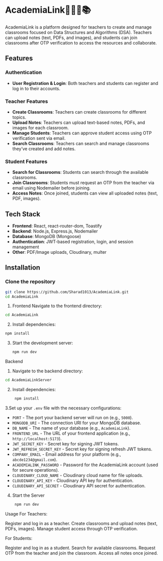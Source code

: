 # AcademiaLink📕📖📗📚

AcademiaLink is a platform designed for teachers to create and manage classrooms focused on Data Structures and Algorithms (DSA). Teachers can upload notes (text, PDFs, and images), and students can join classrooms after OTP verification to access the resources and collaborate.

## Features

### Authentication
- **User Registration & Login**: Both teachers and students can register and log in to their accounts.

### Teacher Features
- **Create Classrooms**: Teachers can create classrooms for different topics.
- **Upload Notes**: Teachers can upload text-based notes, PDFs, and images for each classroom.
- **Manage Students**: Teachers can approve student access using OTP verification sent via email.
- **Search Classrooms**: Teachers can search and manage classrooms they’ve created and add notes.

### Student Features
- **Search for Classrooms**: Students can search through the available classrooms.
- **Join Classrooms**: Students must request an OTP from the teacher via email using Nodemailer before joining.
- **Access Notes**: Once joined, students can view all uploaded notes (text, PDF, images).

## Tech Stack

- **Frontend**: React, react-router-dom, Toastify
- **Backend**: Node.js, Express.js, Nodemailer
- **Database**: MongoDB (Mongoose)
- **Authentication**: JWT-based registration, login, and session management
- **Other**: PDF/Image uploads, Cloudinary, multer

## Installation

### Clone the repository

```bash
git clone https://github.com/Sharad1013/AcademiaLink.git
cd AcademiaLink
```
1. Frontend
  Navigate to the frontend directory:
  ```bash
  cd AcademiaLink
  ```

2. Install dependencies:
  ```bash
  npm install
  ```

3. Start the development server:
   ```bash
   npm run dev
   ```

Backend

1. Navigate to the backend directory:
  ```bash
  cd AcademiaLinkServer
  ```

2. Install dependencies:
   ```bash
    npm install
   ```

3.Set up your `.env` file with the necessary configurations:

  - `PORT` - The port your backend server will run on (e.g., `5000`).
  - `MONGODB_URI` - The connection URI for your MongoDB database.
  - `DB_NAME` - The name of your database (e.g., `AcademiaLink`).
  - `FRONTEND_URL` - The URL of your frontend application (e.g., `http://localhost:5173`).
  - `JWT_SECRET_KEY` - Secret key for signing JWT tokens.
  - `JWT_REFRESH_SECRET_KEY` - Secret key for signing refresh JWT tokens.
  - `COMPANY_EMAIL` - Email address for your platform (e.g., `abcde1234@gmail.com`).
  - `ACADEMIALINK_PASSWORD` - Password for the AcademiaLink account (used for secure operations).
  - `CLOUDINARY_CLOUD_NAME` - Cloudinary cloud name for file uploads.
  - `CLOUDINARY_API_KEY` - Cloudinary API key for authentication.
  - `CLOUDINARY_API_SECRET` - Cloudinary API secret for authentication.

4. Start the Server
   ```bash
    npm run dev
   ```

Usage
For Teachers:

  Register and log in as a teacher.
  Create classrooms and upload notes (text, PDFs, images).
  Manage student access through OTP verification.

For Students:

  Register and log in as a student.
  Search for available classrooms.
  Request OTP from the teacher and join the classroom.
  Access all notes once joined.
